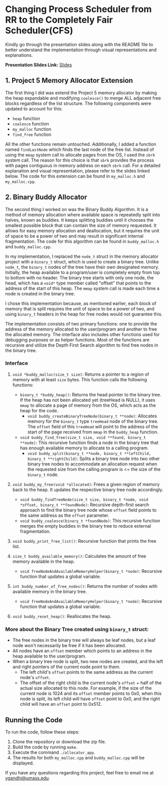 # Changing Process Scheduler from RR to the Completely Fair Scheduler(CFS)

Kindly go through the presentation slides along with the README file to better understand the implementation through visual representations and explanations.

**Presentation Slides Link:** [Slides](https://docs.google.com/presentation/d/1HegY85bpJztjZwYOP5Y0NfYT1W5NtM1ZAfBmo98Jvz4/edit?usp=sharing)


## 1. Project 5 Memory Allocator Extension

The first thing I did was extend the Project 5 memory allocator by making the heap expandable and modifying `coalesce()` to merge ALL adjacent free blocks regardless of the list structure. The following components were updated to account for this:

- `heap` function
- `coalesce` function
- `my_malloc` function
- `find_free` function

All the other functions remain untouched. Additionally, I added a function named `findLastNode` which finds the last node of the free list. Instead of using the `mmap` system call to allocate pages from the OS, I used the `sbrk` system call. The reason for this choice is that `sbrk` provides the process with pages contiguous in memory address on each `sbrk` call. For a detailed explanation and visual representation, please refer to the slides linked below. The code for this extension can be found in `my_malloc.h` and `my_malloc.cpp`.

## 2. Binary Buddy Allocator

The second thing I worked on was the Binary Buddy Algorithm. It is a method of memory allocation where available space is repeatedly split into halves, known as buddies. It keeps splitting buddies until it chooses the smallest possible block that can contain the size of memory requested. It allows for easy memory allocation and deallocation, but it requires the unit of space to be a power of two and may result in significant internal fragmentation. The code for this algorithm can be found in `buddy_malloc.h` and `buddy_malloc.cpp`.

In my implementation, I replaced the `node_t` struct in the memory allocator project with a `binary_t` struct, which is used to create a binary tree. Unlike `node_t`, the `binary_t` nodes of the tree have their own designated memory. Initially, the heap available to a program/user is completely empty from top to bottom with no header. The binary tree starts with only one node, the head, which has a `void*` type member called "offset" that points to the address of the start of this heap. The `mmap` system call is made each time a node is created in the binary tree.

I chose this implementation because, as mentioned earlier, each block of memory that is split requires the unit of space to be a power of two, and using `binary_t` headers in the heap for free nodes would not guarantee this.

The implementation consists of two primary functions: one to provide the address of the memory allocated to the user/program and another to free the allocated memory. The interface also includes other functions used for debugging purposes or as helper functions. Most of the functions are recursive and utilize the Depth First Search algorithm to find free nodes in the binary tree.

### Interface

1. `void *buddy_malloc(size_t size)`: Returns a pointer to a region of memory with at least `size` bytes. This function calls the following functions:
    - `binary_t *buddy_heap()`: Returns the head pointer to the binary tree. If the heap has not been allocated yet (treeHead is NULL), it uses `mmap` to allocate a page of memory from the OS, which acts as the heap for the code.
        - `void buddy_createBinaryTreeNode(binary_t **node)`: Allocates memory for the `binary_t` type `treeHead` node of the binary tree. The `offset` field of this `treeHead` will point to the address of the start of the page received from `mmap` in the `buddy_heap` function.
    - `void buddy_find_free(size_t size, void **found, binary_t **node)`: This recursive function finds a node in the binary tree that has enough available memory to allocate to a calling program.
        - `void buddy_split(binary_t **node, binary_t **leftChild, binary_t **rightChild)`: Splits a binary tree node into two other binary tree nodes to accommodate an allocation request when the requested size from the calling program is <= the size of the `binary_t` node.

2. `void buddy_my_free(void *allocated)`: Frees a given region of memory back to the heap. It updates the respective binary tree node accordingly.
    - `void buddy_findTreeNode(size_t size, binary_t *node, void *offset, binary_t **foundNode)`: Recursive depth-first search approach to find the binary tree node whose `offset` field points to the same address as the `offset` parameter.
    - `void buddy_coalesce(binary_t *foundNode)`: This recursive function merges the empty buddies in the binary tree to reduce external fragmentation.

3. `void buddy_print_free_list()`: Recursive function that prints the free list.

4. `size_t buddy_available_memory()`: Calculates the amount of free memory available in the heap.
    - `void freeNodeAndAvailableMemoryHelper(binary_t *node)`: Recursive function that updates a global variable.

5. `int buddy_number_of_free_nodes()`: Returns the number of nodes with available memory in the binary tree.
    - `void freeNodeAndAvailableMemoryHelper(binary_t *node)`: Recursive function that updates a global variable.

6. `void buddy_reset_heap()`: Reallocates the heap.



### More about the Binary Tree created using `binary_t` struct:

- The free nodes in the binary tree will always be leaf nodes, but a leaf node won't necessarily be free if it has been allocated.
- All nodes have an `offset` member which points to an address in the heap available to the user/program.
- When a binary tree node is split, two new nodes are created, and the left and right pointers of the current node point to them.
  - The left child's `offset` points to the same address as the current node's `offset`.
  - The offset of the right child is the current node's `offset` + half of the actual size allocated to this node. For example, if the size of the current node is 1024 and its `offset` member points to 0x0, when this node is split, its left child will have `offset` point to 0x0, and the right child will have an `offset` point to 0x512.

## Running the Code

To run the code, follow these steps:

1. Clone the repository or download the zip file.
2. Build the code by running `make`.
3. Execute the command `./allocator_app`.
4. The results for both `my_malloc.cpp` and `buddy_malloc.cpp` will be displayed.

If you have any questions regarding this project, feel free to email me at vgandhi@umass.edu.
